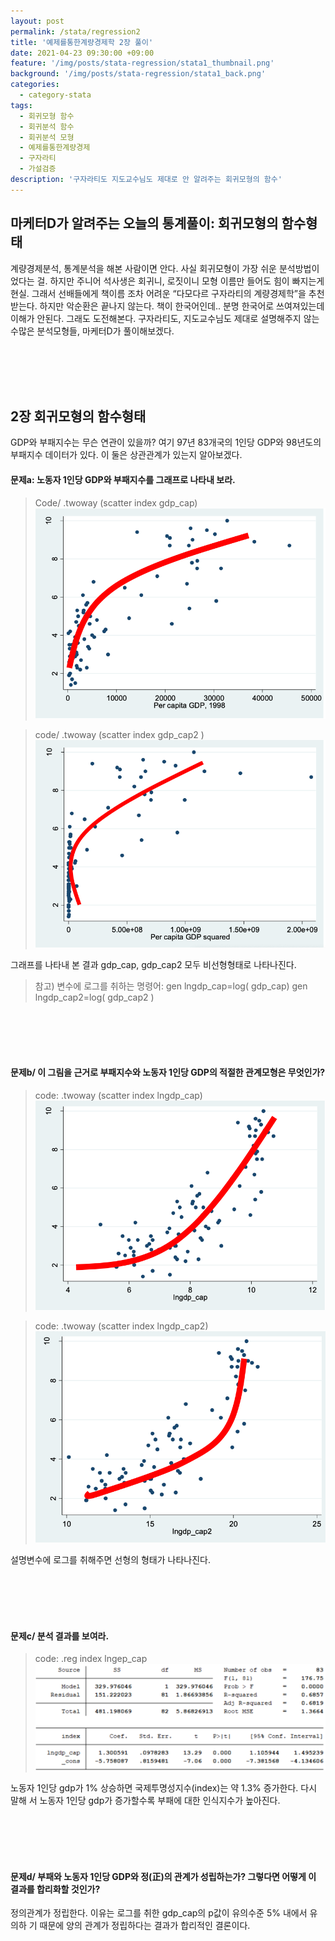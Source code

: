 ```yaml
---
layout: post
permalink: /stata/regression2
title: '예제를통한계량경제학 2장 풀이'
date: 2021-04-23 09:30:00 +09:00
feature: '/img/posts/stata-regression/stata1_thumbnail.png'
background: '/img/posts/stata-regression/stata1_back.png'
categories:
  - category-stata
tags:
  - 회귀모형 함수
  - 회귀분석 함수
  - 회귀분석 모형
  - 예제를통한계량경제
  - 구자라티
  - 가설검증
description: '구자라티도 지도교수님도 제대로 안 알려주는 회귀모형의 함수'
---
```



## 마케터D가 알려주는 오늘의 통계풀이: 회귀모형의 함수형태

계량경제분석, 통계분석을 해본 사람이면 안다. 사실 회귀모형이 가장 쉬운 분석방법이었다는 걸.
하지만 주니어 석사생은 회귀니, 로짓이니 모형 이름만 들어도 힘이 빠지는게 현실.
그래서 선배들에게 책이름 조차 어려운 “다모다르 구자라티의 계량경제학”을 추천받는다.
하지만 악순환은 끝나지 않는다. 책이 한국어인데.. 분명 한국어로 쓰여져있는데 이해가 안된다.
그래도 도전해본다. 구자라티도, 지도교수님도 제대로 설명해주지 않는 수많은 분석모형들,  마케터D가 풀이해보겠다.

<br>
<br>
<br>
<br>

## 2장 회귀모형의 함수형태
GDP와 부패지수는 무슨 연관이 있을까? 여기 97년 83개국의 1인당 GDP와 98년도의 부패지수 데이터가 있다. 이 둘은 상관관계가 있는지 알아보겠다.

#### 문제a: 노동자 1인당 GDP와 부패지수를 그래프로 나타내 보라.
  > Code/ .twoway (scatter index gdp_cap)
![이미지1](/img/posts/stata-regression2/img1.png)

> code/ .twoway (scatter index gdp_cap2 )
![이미지1](/img/posts/stata-regression2/img2.png)

그래프를 나타내 본 결과 gdp_cap, gdp_cap2 모두 비선형형태로 나타나진다.
> 참고) 변수에 로그를 취하는 명령어:
gen lngdp_cap=log( gdp_cap) gen
lngdp_cap2=log( gdp_cap2 )

<br>
<br>
<br>
<br>

#### 문제b/ 이 그림을 근거로 부패지수와 노동자 1인당 GDP의 적절한 관계모형은 무엇인가?

> code: .twoway (scatter index lngdp_cap)
![이미지1](/img/posts/stata-regression2/img3.png)

> code: .twoway (scatter index lngdp_cap2)
![이미지1](/img/posts/stata-regression2/img4.png)

설명변수에 로그를 취해주면 선형의 형태가 나타나진다.

<br>
<br>
<br>
<br>

#### 문제c/ 분석 결과를 보여라.
> code: .reg index lngep_cap
![이미지1](/img/posts/stata-regression2/img5.png)

노동자 1인당 gdp가 1% 상승하면 국제투명성지수(index)는 약 1.3% 증가한다.
다시 말해 서 노동자 1인당 gdp가 증가할수록 부패에 대한 인식지수가 높아진다.

<br>
<br>
<br>
<br>


#### 문제d/ 부패와 노동자 1인당 GDP와 정(正)의 관계가 성립하는가? 그렇다면 어떻게 이 결과를 합리화할 것인가?
 정의관계가 정립한다. 이유는 로그를 취한 gdp_cap의 p값이 유의수준 5% 내에서 유의하 기 때문에 양의 관계가 정립하다는 결과가 합리적인 결론이다.

 <br>
 <br>
 <br>
 <br>
